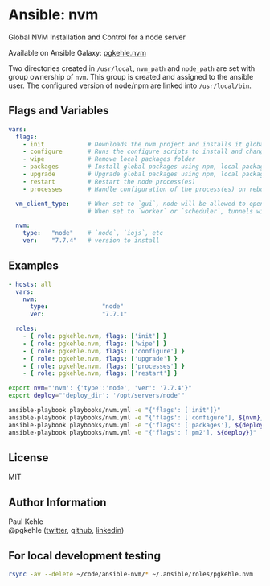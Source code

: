 # Ansible: nvm

Global NVM Installation and Control for a node server

Available on Ansible Galaxy: [pgkehle.nvm](https://galaxy.ansible.com/pgkehle/nvm)

Two directories created in `/usr/local`, `nvm_path` and `node_path` are set with group ownership of `nvm`.  This group is created and 
assigned to the ansible user. 
The configured version of node/npm are linked into `/usr/local/bin`.

## Flags and Variables

```YAML
vars: 
  flags:
    - init            # Downloads the nvm project and installs it globally
    - configure       # Runs the configure scripts to install and change the default type
    - wipe            # Remove local packages folder
    - packages        # Install global packages using npm, local packages using yarn
    - upgrade         # Upgrade global packages using npm, local packages using yarn
    - restart         # Restart the node process(es)
    - processes       # Handle configuration of the process(es) on reboot

  vm_client_type:     # When set to `gui`, node will be allowed to open ports as non-root
                      # When set to `worker` or `scheduler`, tunnels will be auto stopped

  nvm:
    type:   "node"    # `node`, `iojs`, etc
    ver:    "7.7.4"   # version to install
```

## Examples

```YAML
- hosts: all  
  vars:
    nvm:
      type:               "node"
      ver:                "7.7.1"

  roles:
    - { role: pgkehle.nvm, flags: ['init'] }        
    - { role: pgkehle.nvm, flags: ['wipe'] }
    - { role: pgkehle.nvm, flags: ['configure'] }
    - { role: pgkehle.nvm, flags: ['upgrade'] }     
    - { role: pgkehle.nvm, flags: ['processes'] }     
    - { role: pgkehle.nvm, flags: ['restart'] }     
```

```bash
export nvm="'nvm': {'type':'node', 'ver': '7.7.4'}"
export deploy="'deploy_dir': '/opt/servers/node'"

ansible-playbook playbooks/nvm.yml -e "{'flags': ['init']}" 
ansible-playbook playbooks/nvm.yml -e "{'flags': ['configure'], ${nvm}}" 
ansible-playbook playbooks/nvm.yml -e "{'flags': ['packages'], ${deploy}}" 
ansible-playbook playbooks/nvm.yml -e "{'flags': ['pm2'], ${deploy}}"
```


## License

MIT

## Author Information

Paul Kehle  
@pgkehle ([twitter](https://twitter.com/pgkehle), [github](https://github.com/pgkehle), [linkedin](https://www.linkedin.com/in/pgkehle))

## For local development testing

```bash
rsync -av --delete ~/code/ansible-nvm/* ~/.ansible/roles/pgkehle.nvm
```

